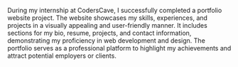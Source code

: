 During my internship at CodersCave, I successfully completed a portfolio website project. The website showcases my skills, experiences, and projects in a visually appealing and user-friendly manner. It includes sections for my bio, resume, projects, and contact information, demonstrating my proficiency in web development and design. The portfolio serves as a professional platform to highlight my achievements and attract potential employers or clients.
